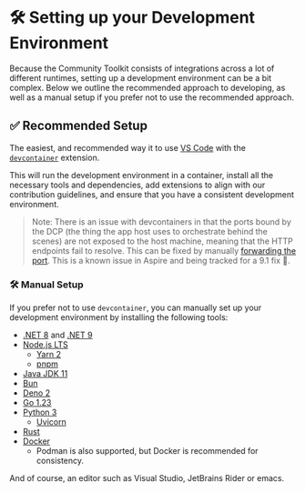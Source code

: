 # 🛠️ Setting up your Development Environment

Because the Community Toolkit consists of integrations across a lot of different runtimes, setting up a development environment can be a bit complex. Below we outline the recommended approach to developing, as well as a manual setup if you prefer not to use the recommended approach.

## ✅ Recommended Setup

The easiest, and recommended way it to use [VS Code](https://code.visualstudio.com/) with the [`devcontainer`](https://code.visualstudio.com/docs/remote/containers) extension.

This will run the development environment in a container, install all the necessary tools and dependencies, add extensions to align with our contribution guidelines, and ensure that you have a consistent development environment.

> Note: There is an issue with devcontainers in that the ports bound by the DCP (the thing the app host uses to orchestrate behind the scenes) are not exposed to the host machine, meaning that the HTTP endpoints fail to resolve. This can be fixed by manually [forwarding the port](https://code.visualstudio.com/docs/editor/port-forwarding). This is a known issue in Aspire and being tracked for a 9.1 fix 🤞.

### 🛠️ Manual Setup

If you prefer not to use `devcontainer`, you can manually set up your development environment by installing the following tools:

-   [.NET 8](https://dotnet.microsoft.com/download/dotnet/8.0) and [.NET 9](https://dotnet.microsoft.com/download/dotnet/9.0)
-   [Node.js LTS](https://nodejs.org/en/)
    - [Yarn 2](https://yarnpkg.com/getting-started/install)
    - [pnpm](https://pnpm.io/)
-   [Java JDK 11](https://learn.microsoft.com/java/openjdk/download)
-   [Bun](https://bun.sh)
-   [Deno 2](https://deno.land/)
-   [Go 1.23](https://golang.org/)
-   [Python 3](https://www.python.org/downloads/)
    -   [Uvicorn](https://www.uvicorn.org/)
-   [Rust](https://www.rust-lang.org/tools/install)
-   [Docker](https://docs.docker.com/get-docker/)
    -   Podman is also supported, but Docker is recommended for consistency.

And of course, an editor such as Visual Studio, JetBrains Rider or emacs.
